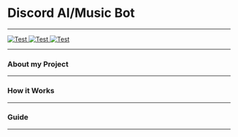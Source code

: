 # Discord AI/Music Bot

---

<p>
<a href="https://github.com/danbasco/ChatGPT-MusicBot/blob/main/LICENSE" target="_blank">
    <img src="https://img.shields.io/badge/licence-MIT-brightgreen?style=flat-square" alt="Test">
</a>
<a href="none" target="_blank">
    <img src="https://img.shields.io/badge/Python-3.10%20%7C%203.11-important?style=flat-square" alt="Test">
</a>
<a href="none" target="_blank">
    <img src="https://img.shields.io/badge/status-inactive-lightgrey?style=flat-square" alt="Test">
</a>

</p>

---

### About my Project


---

### How it Works

---

### Guide


---

